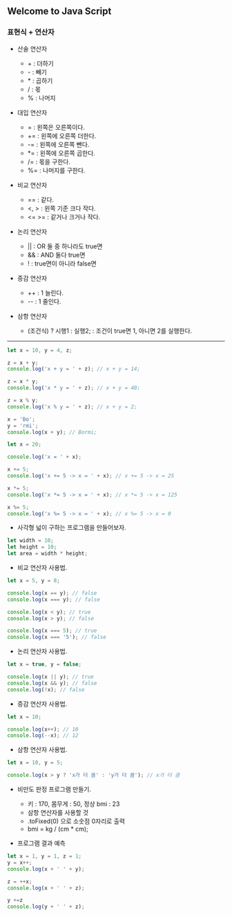 ## Welcome to Java Script

### 표현식 + 연산자

- 산술 연산자
    - \+ : 더하기
    - \- : 빼기
    - \* : 곱하기
    - / : 몫
    - % : 나머지

- 대입 연산자
    - = : 왼쪽은 오른쪽이다.
    - \+= : 왼쪽에 오른쪽 더한다.
    - \-= : 왼쪽에 오른쪽 뺀다.
    - *= : 왼쪽에 오른쪽 곱한다.
    - /= : 몫을 구한다.
    - %= : 나머지를 구한다.

- 비교 연산자
    - == : 같다.
    - <, > : 왼쪽 기준 크다 작다.
    - <= >=  : 같거나 크거나 작다.

- 논리 연산자
    - || : OR 둘 중 하나라도 true면
    - && : AND 둘다 true면
    - ! : true면이 아니라 false면

- 증감 연산자
    - ++ : 1 늘린다.
    - -- : 1 줄인다.

- 삼항 연산자
    - (조건식) ? 시행1 : 실행2; : 조건이 true면 1, 아니면 2를 실행한다.

---
```js
let x = 10, y = 4, z;

z = x + y;
console.log('x + y = ' + z); // x + y = 14;

z = x * y;
console.log('x * y = ' + z); // x + y = 40;

z = x % y;
console.log('x % y = ' + z); // x + y = 2;

x = 'Bo';
y = 'rmi';
console.log(x + y); // Bormi;
```


```js
let x = 20;

console.log('x = ' + x);

x += 5;
console.log('x += 5 -> x = ' + x); // x += 5 -> x = 25

x *= 5;
console.log('x *= 5 -> x = ' + x); // x *= 5 -> x = 125

x %= 5;
console.log('x %= 5 -> x = ' + x); // x %= 5 -> x = 0
```

- 사각형 넓이 구하는 프로그램을 만들어보자.


```js
let width = 10;
let height = 10;
let area = width * height;

```
- 비교 연산자 사용법.


```js
let x = 5, y = 8;

console.log(x == y); // false
console.log(x === y); // false

console.log(x < y); // true
console.log(x > y); // false

console.log(x === 5); // true
console.log(x === '5'); // false
```

- 논리 연산자 사용법.


```js
let x = true, y = false;

console.log(x || y); // true
console.log(x && y); // false
console.log(!x); // false
```

- 증감 연산자 사용법.


```js
let x = 10;

console.log(x++); // 10
console.log(--x); // 12
```

- 삼항 연산자 사용법.


```js
let x = 10, y = 5;

console.log(x > y ? 'x가 더 큼' : 'y가 더 큼'); // x가 더 큼
```

- 비만도 판정 프로그램 만들기.
    - 키 : 170, 몸무게 : 50, 정상 bmi : 23
    - 삼항 연산자를 사용할 것
    - .toFixed(0) 으로 소숫점 0자리로 출력
    - bmi = kg / (cm * cm);

- 프로그램 결과 예측
```js
let x = 1, y = 1, z = 1;
y = x++;
console.log(x + ' ' + y);

z = ++x;
console.log(x + ' ' + z);

y +=z
console.log(y + ' ' + z);
```